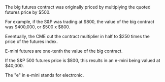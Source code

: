 The big futures contract was originally priced by multiplying the quoted futures price by $500.

For example, if the S&P was trading at $800, the value of the big contract was $400,000, or $500 x $800.

Eventually, the CME cut the contract multiplier in half to $250 times the price of the futures index.

E-mini futures are one-tenth the value of the big contract.

If the S&P 500 futures price is $800, this results in an e-mini being valued at $40,000.

The "e" in e-mini stands for electronic.
